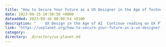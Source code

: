 ```yaml
---
title: "How to Secure Your Future as a UX Designer in the Age of Technology"
date: 2023-09-15 10:50:58 +0000
dateadded: 2023-09-16 00:00:54 +0100
description: "    UX Design in the Age of AI  Continue reading on UX Planet »  "
link: "https://uxplanet.org/how-to-secure-your-future-as-a-ux-designer-in-the-age-of-technology-2cdcdbb80b58?source=rss----819cc2aaeee0---4"
category:
directory: _directory/ux-planet.md
---
```

